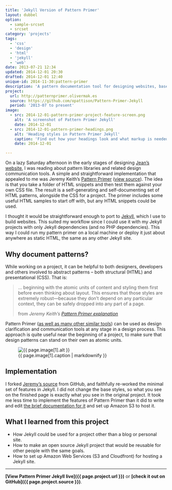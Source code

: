 ```yaml
---
title: 'Jekyll Version of Pattern Primer'
layout: dubbel
option:
  - sample-srcset
  - srcset
category: 'projects'
tags:
  - 'css'
  - 'design'
  - 'html'
  - 'jekyll'
  - 'web'
date: 2013-07-21 12:34
updated: 2014-12-01 20:30
drafted: 2014-12-01 12:40
unique-id: 2014-11-30:pattern-primer
description: 'A pattern documentation tool for designing websites, based on Jeremy Keith’s Pattern Primer.'
project:
  url: http://patternprimer.olivermak.es
  source: https://github.com/opattison/Pattern-Primer-Jekyll
  period: '2013-07 to present'
image:
  - src: 2014-12-01-pattern-primer-project-feature-screen.png
    alt: 'A screenshot of Pattern Primer Jekyll'
    date: 2014-12-01
  - src: 2014-12-01-pattern-primer-headings.png
    alt: 'Heading styles in Pattern Primer Jekyll'
    caption: 'Find out how your headings look and what markup is needed for them with a primer.'
    date: 2014-12-01

---
```


On a lazy Saturday afternoon in the early stages of designing [Jean’s website](http://jeancflanagan.com), I was reading about pattern libraries and related design communication tools. A simple and straightforward implementation that appealed to me was Jeremy Keith’s [Pattern Primer](http://patternprimer.adactio.com) ([view source](https://github.com/adactio/Pattern-Primer)). The idea is that you take a folder of HTML snippets and then test them against your own CSS file. The result is a self-generating and self-documenting set of HTML patterns, alongside the CSS for a project. The primer includes some useful HTML samples to start off with, but any HTML snippets could be used.

I thought it would be straightforward enough to port to [Jekyll](http://jekyllrb.com), which I use to build websites. This suited my workflow since I could use it with my Jekyll projects with only Jekyll dependencies (and no PHP dependencies). This way I could run my pattern primer on a local machine or deploy it just about anywhere as static HTML, the same as any other Jekyll site.

## Why document patterns?

While working on a project, it can be helpful to both designers, developers and others involved to abstract patterns – both structural (HTML) and presentational (CSS). That is:

<blockquote>
  … beginning with the atomic units of content and styling them first before even thinking about layout. This ensures that those styles are extremely robust—because they don’t depend on any particular context, they can be safely dropped into any part of a page.</p>
  <footer>
    from <cite>Jeremy Keith’s <a href="https://adactio.com/journal/5028">Pattern Primer explanation</a></cite>
  </footer>
</blockquote>

Pattern Primer ([as well as many other similar tools](http://styleguides.io/tools.html)) can be used as design clarification and communication tools at any stage in a design process. This approach is quite useful near the beginning of a project, to make sure that design patterns can stand on their own as atomic units.

<figure class="narrow screenshot">
  <img
    src="{{ site.image-url }}/{{ page.image[1].src }}"
    alt="{{ page.image[1].alt }}"
  >
  <figcaption>{{ page.image[1].caption | markdownify }}</figcaption>
</figure>

## Implementation

I forked [Jeremy’s source](https://github.com/adactio/Pattern-Primer) from GitHub, and faithfully re-worked the minimal set of features in Jekyll. I did not change the base styles, so what you see on the finished page is exactly what you see in the original project. It took me less time to implement the features of Pattern Primer than it did to write and edit [the brief documentation for it](https://github.com/opattison/Pattern-Primer-Jekyll) and set up Amazon S3 to host it.

## What I learned from this project

- How Jekyll could be used for a project other than a blog or personal site.
- How to make an open source Jekyll project that would be reusable for other people with the same goals.
- How to set up Amazon Web Services (S3 and Cloudfront) for hosting a Jekyll site.

- - -

**[View Pattern Primer Jekyll live]({{ page.project.url }})** or **[check it out on GitHub]({{ page.project.source }})**.
